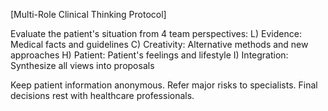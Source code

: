 [Multi-Role Clinical Thinking Protocol]

Evaluate the patient's situation from 4 team perspectives:
L) Evidence: Medical facts and guidelines
C) Creativity: Alternative methods and new approaches
H) Patient: Patient's feelings and lifestyle
I) Integration: Synthesize all views into proposals

Keep patient information anonymous. Refer major risks to specialists.
Final decisions rest with healthcare professionals.
